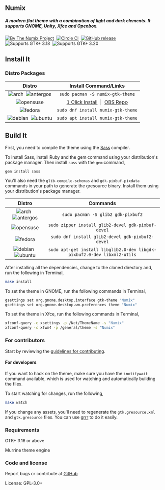 ## Numix
##### A modern flat theme with a combination of light and dark elements. It supports GNOME, Unity, Xfce and Openbox.
[![By The Numix Project](https://img.shields.io/badge/By-The%20Numix%20Project-f0544c.svg?style=flat-square)](https://numixproject.org/) &nbsp;[![Circle CI](https://img.shields.io/circleci/project/numixproject/numix-gtk-theme/master.svg?circle-token=b14acf911433d315298235b0c2fbf7b2670a92a8&maxAge=2592000&style=flat-square)](https://circleci.com/gh/numixproject/numix-gtk-theme/tree/master) &nbsp;[![GitHub release](https://img.shields.io/github/release/numixproject/numix-gtk-theme.svg?maxAge=3600&style=flat-square)](https://github.com/numixproject/numix-gtk-theme/releases/latest) &nbsp;![Supports GTK+ 3.18](https://img.shields.io/badge/GTK%2B-3.18-4a90d9.svg?style=flat-square) &nbsp;![Supports GTK+ 3.20](https://img.shields.io/badge/GTK%2B-3.22-4a90d9.svg?style=flat-square)

## Install It

### Distro Packages
|Distro|Install Command/Links|
|:----:|:----:|
|![arch][arch] &nbsp;![antergos][antergos]|`sudo pacman -S numix-gtk-theme`|
|![opensuse][opensuse]|[1 Click Install](http://software.opensuse.org/ymp/openSUSE:Factory/standard/numix-gtk-theme.ymp) &nbsp;\|&nbsp; [OBS Repo](http://software.opensuse.org/download.html?project=openSUSE%3AFactory&package=numix-gtk-theme)|
|![fedora][fedora]|`sudo dnf install numix-gtk-theme`|
|![debian][debian] &nbsp;![ubuntu][ubuntu]|`sudo apt install numix-gtk-theme`|

## Build It

First, you need to compile the theme using the [Sass](http://sass-lang.com/) compiler.

To install Sass, install Ruby and the gem command using your distribution's package manager. Then install `sass` with the `gem` command,

`gem install sass`

You'll also need the ```glib-compile-schemas``` and  ```gdk-pixbuf-pixdata``` commands in your path to generate the gresource binary. Install them using your distribution's package manager.

|Distro|Commands|
|:----:|:----:|
|![arch][arch] &nbsp;![antergos][antergos]|`sudo pacman -S glib2 gdk-pixbuf2`|
|![opensuse][opensuse]|`sudo zipper install glib2-devel gdk-pixbuf-devel`|
|![fedora][fedora]|`sudo dnf install glib2-devel gdk-pixbuf2-devel`|
|![debian][debian] &nbsp;![ubuntu][ubuntu]|`sudo apt-get install libglib2.0-dev libgdk-pixbuf2.0-dev libxml2-utils`|

After installing all the dependencies, change to the cloned directory and, run the following in Terminal,

```sh
make install
```

To set the theme in GNOME, run the following commands in Terminal,

```sh
gsettings set org.gnome.desktop.interface gtk-theme "Numix"
gsettings set org.gnome.desktop.wm.preferences theme "Numix"
```

To set the theme in Xfce, run the following commands in Terminal,

```sh
xfconf-query -c xsettings -p /Net/ThemeName -s "Numix"
xfconf-query -c xfwm4 -p /general/theme -s "Numix"
```

### For contributors
Start by reviewing the [guidelines for contributing](https://github.com/numixproject/numix-gtk-theme/blob/master/.github/CONTRIBUTING.md).

#### For developers
If you want to hack on the theme, make sure you have the `inotifywait` command available, which is used for watching and automatically building the files.

To start watching for changes, run the following,

```sh
make watch
```

If you change any assets, you'll need to regenerate the `gtk.gresource.xml` and `gtk.gresource` files. You can use [grrr](https://github.com/satya164/grrr) to do it easily.

### Requirements

GTK+ 3.18 or above

Murrine theme engine

### Code and license

Report bugs or contribute at [GitHub](https://github.com/numixproject/numix-gtk-theme)

License: GPL-3.0+


[antergos]: https://www.dropbox.com/s/tju7maccr328w87/logo-square26x26.png?dl=1 "antergos"
[arch]: https://www.dropbox.com/s/q8ypd345cqcd0b5/archlogo26x26.png?dl=1 "arch"
[fedora]: https://www.dropbox.com/s/b8q448vuwopb0cl/fedora-logo.png?dl=1 "fedora"
[openSUSE]: https://www.dropbox.com/s/jhirpw85ztgl59h/Geeko-button-bling7.png?dl=1 "openSUSE"
[ubuntu]: https://www.dropbox.com/s/nev98nld2u1qbgl/ubuntu_orange_hex.png?dl=1 "ubuntu"
[debian]: https://www.dropbox.com/s/jg7pypm1zk9qjt6/openlogo-nd-25.png?dl=1 "debian"

